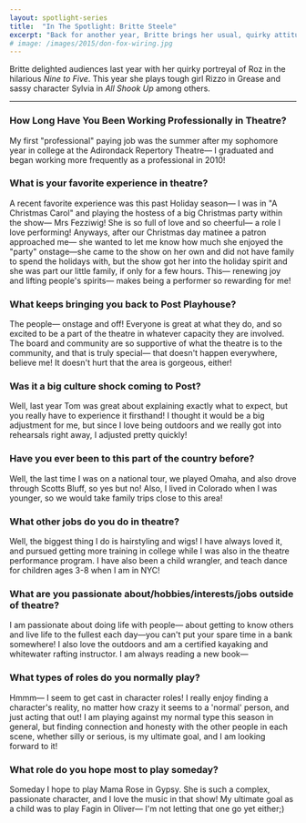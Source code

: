 ```yaml
---
layout: spotlight-series
title:  "In The Spotlight: Britte Steele"
excerpt: "Back for another year, Britte brings her usual, quirky attitude and powerful vocals to the sassiest roles we've got this summer."
# image: /images/2015/don-fox-wiring.jpg
---
```


<div class="preface">Britte delighted audiences last year with her quirky portreyal of Roz in the hilarious <em>Nine to Five</em>. This year she plays tough girl Rizzo in Grease and sassy character Sylvia in <em>All Shook Up</em> among others.</div>

---

### How Long Have You Been Working Professionally in Theatre?
My first "professional" paying job was the summer after my sophomore year in college at the Adirondack Repertory Theatre— I graduated and began working more frequently as a professional in 2010! 

### What is your favorite experience in theatre?
A recent favorite experience was this past Holiday season— I was in "A Christmas Carol" and playing the hostess of a big Christmas party within the show— Mrs Fezziwig! She is so full of love and so cheerful— a role I love performing! Anyways, after our Christmas day matinee a patron approached me— she wanted to let me know how much she enjoyed the "party" onstage—she came to the show on her own and did not have family to spend the holidays with, but the show got her into the holiday spirit and she was part our little family, if only for a few hours. This— renewing joy and lifting people's spirits— makes being a performer so rewarding for me! 

### What keeps bringing you back to Post Playhouse?
The people— onstage and off! Everyone is great at what they do, and so excited to be a part of the theatre in whatever capacity they are involved. The board and community are so supportive of what the theatre is to the community, and that is truly special— that doesn't happen everywhere, believe me! It doesn't hurt that the area is gorgeous, either! 

### Was it a big culture shock coming to Post?
Well, last year Tom was great about explaining exactly what to expect, but you really have to experience it firsthand! I thought it would be a big adjustment for me, but since I love being outdoors and we really got into rehearsals right away, I adjusted pretty quickly! 

### Have you ever been to this part of the country before?
Well, the last time I was on a national tour, we played Omaha, and also drove through Scotts Bluff, so yes but no! Also, I lived in Colorado when I was younger, so we would take family trips close to this area! 

### What other jobs do you do in theatre?
Well, the biggest thing I do is hairstyling and wigs! I have always loved it, and pursued getting more training in college while I was also in the theatre performance program. I have also been a child wrangler, and teach dance for children ages 3-8 when I am in NYC!

### What are you passionate about/hobbies/interests/jobs outside of theatre?
I am passionate about doing life with people— about getting to know others and live life to the fullest each day—you can't put your spare time in a bank somewhere! I also love the outdoors and am a certified kayaking and whitewater rafting instructor. I am always reading a new book—

### What types of roles do you normally play?
Hmmm— I seem to get cast in character roles! I really enjoy finding a character's reality, no matter how crazy it seems to a 'normal' person, and just acting that out!
I am playing against my normal type this season in general, but finding connection and honesty with the other people in each scene, whether silly or serious, is my ultimate goal, and I am looking forward to it! 

### What role do you hope most to play someday?
Someday I hope to play Mama Rose in Gypsy. She is such a complex, passionate character, and I love the music in that show! My ultimate goal as a child was to play Fagin in Oliver— I'm not letting that one go yet either;)